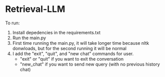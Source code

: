 # Retrieval-LLM

To run:
1. Install depedencies in the requirements.txt
2. Run the main.py
3. First time running the main.py, it will take longer time because nltk donwloads, but for the second running it will be normal
4. I add the "exit", "quit", and "new chat" commands for user.
   - "exit" or "quit" if you want to exit the conversation
   - "new_chat" if you want to send new query (with no previous history chat)
